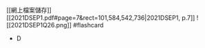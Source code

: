 [[網上檔案儲存]]
[[2021DSEP1.pdf#page=7&rect=101,584,542,736|2021DSEP1, p.7]]
![[2021DSEP1Q26.png]] #flashcard 
- D
<!--ID: 1730727373136-->

